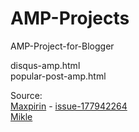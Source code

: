 # AMP-Projects
AMP-Project-for-Blogger    
  
disqus-amp.html  
popular-post-amp.html

Source:  
[Maxpirin](https://github.com/maxprin) - [issue-177942264](https://github.com/disqus/disqus-install-examples/issues/3#issue-177942264)  
[Mikle](https://feed.mikle.com/)  

